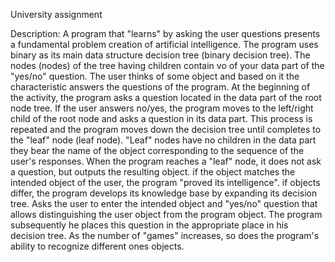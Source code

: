 University assignment

Description:
A program that "learns" by asking the user questions presents a fundamental problem
creation of artificial intelligence. The program uses binary as its main data structure
decision tree (binary decision tree). The nodes (nodes) of the tree having children contain vo
of your data part of the "yes/no" question. The user thinks of some object and based on it
the characteristic answers the questions of the program.
At the beginning of the activity, the program asks a question located in the data part of the root node
tree. If the user answers no/yes, the program moves to the left/right child
of the root node and asks a question in its data part.
This process is repeated and the program moves down the decision tree until
completes to the "leaf" node (leaf node). "Leaf" nodes have no children in the data part
they bear the name of the object corresponding to the sequence of the user's responses.
When the program reaches a "leaf" node, it does not ask a question, but outputs the resulting object. if
the object matches the intended object of the user, the program "proved its intelligence". if
objects differ, the program develops its knowledge base by expanding its
decision tree. Asks the user to enter the intended object and "yes/no"
question that allows distinguishing the user object from the program object. The program subsequently
he places this question in the appropriate place in his decision tree.
As the number of "games" increases, so does the program's ability to recognize different ones
objects.
